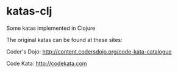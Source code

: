 katas-clj
=========

Some katas implemented in Clojure

The original katas can be found at these sites:

Coder's Dojo: http://content.codersdojo.org/code-kata-catalogue

Code Kata: http://codekata.com

